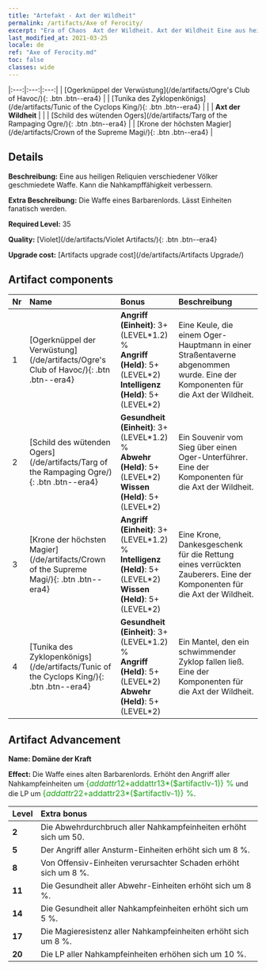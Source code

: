 ```yaml
---
title: "Artefakt - Axt der Wildheit"
permalink: /artifacts/Axe of Ferocity/
excerpt: "Era of Chaos  Axt der Wildheit. Axt der Wildheit Eine aus heiligen Reliquien verschiedener Völker geschmiedete Waffe. Kann die Nahkampffähigkeit verbessern."
last_modified_at: 2021-03-25
locale: de
ref: "Axe of Ferocity.md"
toc: false
classes: wide
---
```


  |:---:|:---:|:---:| 
  | [Ogerknüppel der Verwüstung](/de/artifacts/Ogre's Club of Havoc/){: .btn .btn--era4} |   | [Tunika des Zyklopenkönigs](/de/artifacts/Tunic of the Cyclops King/){: .btn .btn--era4} | 
  |   | **Axt der Wildheit** |  | 
  | [Schild des wütenden Ogers](/de/artifacts/Targ of the Rampaging Ogre/){: .btn .btn--era4} |   | [Krone der höchsten Magier](/de/artifacts/Crown of the Supreme Magi/){: .btn .btn--era4} | 


## Details

 **Beschreibung:** Eine aus heiligen Reliquien verschiedener Völker geschmiedete Waffe. Kann die Nahkampffähigkeit verbessern.

 **Extra Beschreibung:** Die Waffe eines Barbarenlords. Lässt Einheiten fanatisch werden.

 **Required Level:** 35

 **Quality:** [Violet](/de/artifacts/Violet Artifacts/){: .btn .btn--era4}

 **Upgrade cost:** [Artifacts upgrade cost](/de/artifacts/Artifacts Upgrade/)



## Artifact components

  | Nr |    Name    |   Bonus | Beschreibung | 
  |:---|:-----------|:--------|:------------| 
  | 1 | [Ogerknüppel der Verwüstung](/de/artifacts/Ogre's Club of Havoc/){: .btn .btn--era4} | **Angriff (Einheit)**: 3+(LEVEL\*1.2) %<br/>**Angriff (Held)**: 5+(LEVEL\*2)<br/>**Intelligenz (Held)**: 5+(LEVEL\*2) | Eine Keule, die einem Oger-Hauptmann in einer Straßentaverne abgenommen wurde. Eine der Komponenten für die Axt der Wildheit. | 
  | 2 | [Schild des wütenden Ogers](/de/artifacts/Targ of the Rampaging Ogre/){: .btn .btn--era4} | **Gesundheit (Einheit)**: 3+(LEVEL\*1.2) %<br/>**Abwehr (Held)**: 5+(LEVEL\*2)<br/>**Wissen (Held)**: 5+(LEVEL\*2) | Ein Souvenir vom Sieg über einen Oger-Unterführer. Eine der Komponenten für die Axt der Wildheit. | 
  | 3 | [Krone der höchsten Magier](/de/artifacts/Crown of the Supreme Magi/){: .btn .btn--era4} | **Angriff (Einheit)**: 3+(LEVEL\*1.2) %<br/>**Intelligenz (Held)**: 5+(LEVEL\*2)<br/>**Wissen (Held)**: 5+(LEVEL\*2) | Eine Krone, Dankesgeschenk für die Rettung eines verrückten Zauberers. Eine der Komponenten für die Axt der Wildheit. | 
  | 4 | [Tunika des Zyklopenkönigs](/de/artifacts/Tunic of the Cyclops King/){: .btn .btn--era4} | **Gesundheit (Einheit)**: 3+(LEVEL\*1.2) %<br/>**Angriff (Held)**: 5+(LEVEL\*2)<br/>**Abwehr (Held)**: 5+(LEVEL\*2) | Ein Mantel, den ein schwimmender Zyklop fallen ließ. Eine der Komponenten für die Axt der Wildheit. | 


## Artifact Advancement

 **Name: Domäne der Kraft**

 **Effect:** Die Waffe eines alten Barbarenlords. Erhöht den Angriff aller Nahkampfeinheiten um <span style="color: #1ca216;font-size:16px">{$addattr12+$addattr13*($artifactlv-1)} %</span> und die LP um <span style="color: #1ca216;font-size:16px">{$addattr22+$addattr23*($artifactlv-1)} %</span>.

  |  Level  |    Extra bonus  | 
  |:--------|:----------------| 
  | **2** | Die Abwehrdurchbruch aller Nahkampfeinheiten erhöht sich um 50. | 
  | **5** | Der Angriff aller Ansturm-Einheiten erhöht sich um 8 %. | 
  | **8** | Von Offensiv-Einheiten verursachter Schaden erhöht sich um 8 %. | 
  | **11** | Die Gesundheit aller Abwehr-Einheiten erhöht sich um 8 %. | 
  | **14** | Die Gesundheit aller Nahkampfeinheiten erhöht sich um 5 %. | 
  | **17** | Die Magieresistenz aller Nahkampfeinheiten erhöht sich um 8 %. | 
  | **20** | Die LP aller Nahkampfeinheiten erhöhen sich um 10 %. | 
